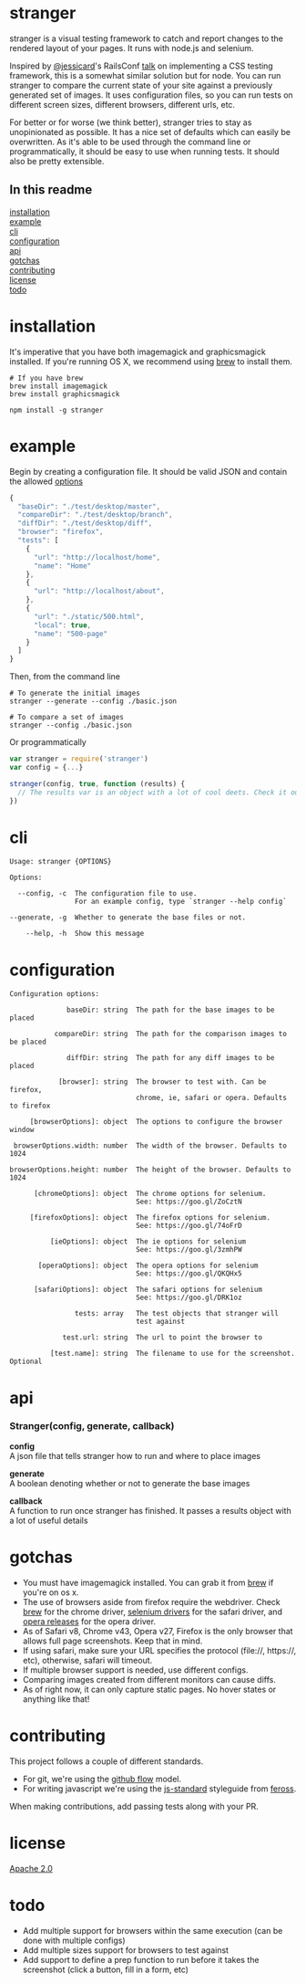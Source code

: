 stranger
========

stranger is a visual testing framework to catch and report changes to the rendered layout of your pages. It runs with node.js and selenium.

Inspired by [@jessicard](https://twitter.com/jessicard)'s RailsConf [talk](http://confreaks.tv/videos/railsconf2015-implementing-a-visual-css-testing-framework) on implementing a CSS testing framework, this is a somewhat similar solution but for node. You can run stranger to compare the current state of your site against a previously generated set of images. It uses configuration files, so you can run tests on different screen sizes, different browsers, different urls, etc.

For better or for worse (we think better), stranger tries to stay as unopinionated as possible. It has a nice set of defaults which can easily be overwritten. As it's able to be used through the command line or programmatically, it should be easy to use when running tests. It should also be pretty extensible.

## In this readme

[installation](#installation)  
[example](#example)  
[cli](#cli)  
[configuration](#configuration)  
[api](#api)  
[gotchas](#gotchas)  
[contributing](#contributing)  
[license](LICENSE.md)  
[todo](#todo)

# installation

It's imperative that you have both imagemagick and graphicsmagick installed. If you're running OS X, we recommend using [brew](http://brew.sh) to install them.

```shell
# If you have brew
brew install imagemagick
brew install graphicsmagick
```

```shell
npm install -g stranger
```

# example

Begin by creating a configuration file. It should be valid JSON and contain the allowed [options](#configuration)

```javascript
{
  "baseDir": "./test/desktop/master",
  "compareDir": "./test/desktop/branch",
  "diffDir": "./test/desktop/diff",
  "browser": "firefox",
  "tests": [
    {
      "url": "http://localhost/home",
      "name": "Home"
    },
    {
      "url": "http://localhost/about",
    },
    {
      "url": "./static/500.html",
      "local": true,
      "name": "500-page"
    }
  ]
}
```

Then, from the command line
```shell
# To generate the initial images
stranger --generate --config ./basic.json

# To compare a set of images
stranger --config ./basic.json
```

Or programmatically
```javascript
var stranger = require('stranger')
var config = {...}

stranger(config, true, function (results) {
  // The results var is an object with a lot of cool deets. Check it out!
})
```

# cli

```
Usage: stranger {OPTIONS}

Options:

  --config, -c  The configuration file to use.
                For an example config, type `stranger --help config`

--generate, -g  Whether to generate the base files or not.

    --help, -h  Show this message
```

# configuration

```
Configuration options:

              baseDir: string  The path for the base images to be placed

           compareDir: string  The path for the comparison images to be placed

              diffDir: string  The path for any diff images to be placed

            [browser]: string  The browser to test with. Can be firefox,
                               chrome, ie, safari or opera. Defaults to firefox

     [browserOptions]: object  The options to configure the browser window

 browserOptions.width: number  The width of the browser. Defaults to 1024

browserOptions.height: number  The height of the browser. Defaults to 1024

      [chromeOptions]: object  The chrome options for selenium.
                               See: https://goo.gl/ZoCztN

     [firefoxOptions]: object  The firefox options for selenium.
                               See: https://goo.gl/74oFrD

          [ieOptions]: object  The ie options for selenium
                               See: https://goo.gl/3zmhPW

       [operaOptions]: object  The opera options for selenium
                               See: https://goo.gl/QKQHx5

      [safariOptions]: object  The safari options for selenium
                               See: https://goo.gl/DRK1oz

                tests: array   The test objects that stranger will
                               test against

             test.url: string  The url to point the browser to

          [test.name]: string  The filename to use for the screenshot. Optional

```

# api

### **Stranger(config, generate, callback)**
**config**  
A json file that tells stranger how to run and where to place images

**generate**  
A boolean denoting whether or not to generate the base images

**callback**  
A function to run once stranger has finished. It passes a results object with a lot of useful details

# gotchas

* You must have imagemagick installed. You can grab it from [brew](https://brew.sh) if you're on os x.
* The use of browsers aside from firefox require the webdriver. Check [brew](https://brew.sh) for the chrome driver, [selenium drivers](https://selenium-release.storage.googleapis.com/index.html) for the safari driver, and [opera releases](https://github.com/operasoftware/operachromiumdriver/releases) for the opera driver.
* As of Safari v8, Chrome v43, Opera v27, Firefox is the only browser that allows full page screenshots. Keep that in mind.
* If using safari, make sure your URL specifies the protocol (file://, https://, etc), otherwise, safari will timeout.
* If multiple browser support is needed, use different configs.
* Comparing images created from different monitors can cause diffs.
* As of right now, it can only capture static pages. No hover states or anything like that!

# contributing

This project follows a couple of different standards.

* For git, we're using the [github flow](https://guides.github.com/introduction/flow/index.html) model.
* For writing javascript we're using the [js-standard](https://github.com/feross/standard) styleguide from [feross](https://github.com/feross).

When making contributions, add passing tests along with your PR.

# license

[Apache 2.0](LICENSE.md)

# todo

* Add multiple support for browsers within the same execution (can be done with multiple configs)
* Add multiple sizes support for browsers to test against
* Add support to define a prep function to run before it takes the screenshot (click a button, fill in a form, etc)
